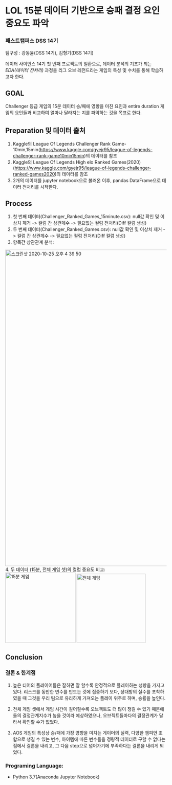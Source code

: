 LOL 15분 데이터 기반으로 승패 결정 요인 중요도 파악
========================================
### 패스트캠퍼스 DSS 14기
팀구성 : 강동윤(DSS 14기), 김형기(DSS 14기)

데이터 사이언스 14기 첫 번째 프로젝트의 일환으로, 데이터 분석의 기초가 되는 *EDA(데이터 전처리)* 과정을 리그 오브 레전드라는 게임의 특성 및 수치를 통해 학습하고자 한다.

GOAL
-------------------------------------
Challenger 등급 게임의 15분 데이터 승/패에 영향을 미친 요인과 entire duration 게임의 요인들과 비교하여 얼마나 달라지는 지를 파악하는 것을 목표로 한다.

Preparation 및 데이터 출처
-------------------------------------
1. Kaggle의 League Of Legends Challenger Rank Game-10min,15min(https://www.kaggle.com/gyejr95/league-of-legends-challenger-rank-game10min15min)의 데이터를 참조
2. Kaggle의 League Of Legends High elo Ranked Games(2020)(https://www.kaggle.com/gyejr95/league-of-legends-challenger-ranked-games2020)의 데이터를 참조
3. 2개의 데이터를 jupyter notebook으로 불러온 이후, pandas DataFrame으로 데이터 전처리를 시작한다.

Process
-------------------------------------
1. 첫 번째 데이터(Challenger_Ranked_Games_15minute.csv):
  null값 확인 및 이상치 제거 -> 컬럼 간 상관계수 -> 필요없는 컬럼 전처리(Diff 컬럼 생성)
2. 두 번째 데이터(Challenger_Ranked_Games.csv):
  null값 확인 및 이상치 제거 -> 컬럼 간 상관계수 -> 필요없는 컬럼 전처리(Diff 컬럼 생성)
3. 항목간 상관관계 분석:
<img width="984" alt="스크린샷 2020-10-25 오후 4 39 50" src="https://user-images.githubusercontent.com/65877745/97101461-f000c600-16e0-11eb-8fd5-cdb23f6953c6.png">
4. 두 데이터 (15분, 전체 게임 셋)의 컬럼 중요도 비교:
<div>
  <img width="219" alt="15분 게임" src="https://user-images.githubusercontent.com/65877745/97101496-4e2da900-16e1-11eb-9b86-e80df07b2621.png">
  <img width="215" alt="전체 게임" src="https://user-images.githubusercontent.com/65877745/97101499-52f25d00-16e1-11eb-8b33-77550c50faf3.png">
</div>

Conclusion
-------------------------------------
### 결론 & 한계점

1. 높은 티어의 플레이어들은 잘하면 잘 할수록 안정적으로 플레이하는 성향을 가지고 있다. 리스크를 동반한 변수를 만드는 것에 집중하기 보다, 상대방의 실수를 포착하였을 때 그것을 우리 팀으로 유리하게 가져오는 플레이 위주로 하며, 승률을 높인다.

2. 전체 게임 셋에서 게임 시간이 길어질수록 오브젝트도 더 많이 챙길 수 있기 때문에 둘의 결정관계지수가 높을 것이라 예상하였으나, 오브젝트들마다의 결정관계가 달라서 확인할 수가 없었다.

3. AOS 게임의 특성상 승/패에 가장 영향을 미치는 게이머의 실력, 다양한 챔피언 조합으로 생길 수 있는 변수, 아이템에 따른 변수들을 정량적 데이터로 구할 수 없다는 점에서 결론을 내리고, 그 다음 step으로 넘어가기에 부족하다는 결론을 내리게 되었다.
 
### Programing Language:
- Python 3.7(Anaconda Jupyter Notebook)
